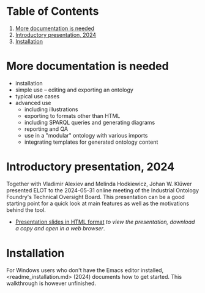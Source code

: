 
# Table of Contents

1.  [More documentation is needed](#org854cf54)
2.  [Introductory presentation, 2024](#orga06a5fb)
3.  [Installation](#org59341c4)



<a id="org854cf54"></a>

# More documentation is needed

-   installation
-   simple use &#x2013; editing and exporting an ontology
-   typical use cases
-   advanced use
    -   including illustrations
    -   exporting to formats other than HTML
    -   including SPARQL queries and generating diagrams
    -   reporting and QA
    -   use in a "modular" ontology with various imports
    -   integrating templates for generated ontology content


<a id="orga06a5fb"></a>

# Introductory presentation, 2024

Together with Vladimir Alexiev and Melinda Hodkiewicz, Johan W. Klüwer presented ELOT to the 2024-05-31 online meeting of the Industrial Ontology Foundry's Technical Oversight Board.
This presentation can be a good starting point for a quick look at main features as well as the motivations behind the tool.

-   [Presentation slides in HTML format](20240525T181908--elot-presented-to-iof-tob__elot_emacs_iof.html) *to view the presentation, download a copy and open in a web browser*.


<a id="org59341c4"></a>

# Installation

For Windows users who don't have the Emacs editor installed, <readme_installation.md> (2024) documents how to get started. This walkthrough is however unfinished.

